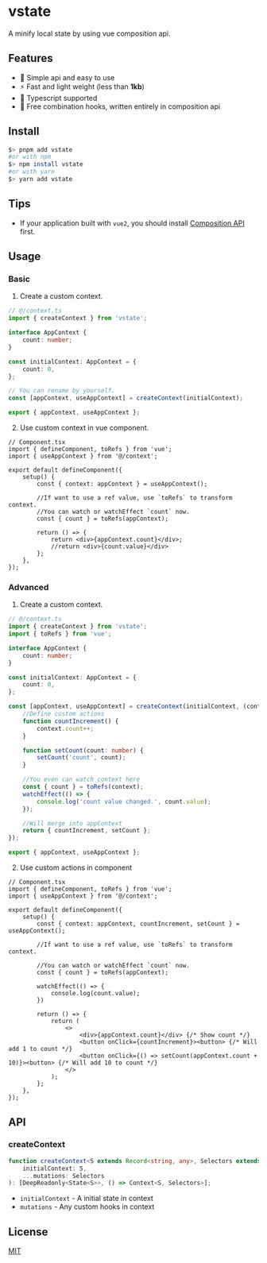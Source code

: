 # vstate

A minify local state by using vue composition api.

## Features

-   🔧 Simple api and easy to use
-   ⚡️ Fast and light weight (less than **1kb**)
-   🔑 Typescript supported
-   💨 Free combination hooks, written entirely in composition api

## Install

```bash
$> pnpm add vstate
#or with npm
$> npm install vstate
#or with yarn
$> yarn add vstate
```

## Tips

-   If your application built with `vue2`, you should install [Composition API](https://www.npmjs.com/package/@vue/composition-api) first.

## Usage

### Basic

1. Create a custom context.

```ts
// @/context.ts
import { createContext } from 'vstate';

interface AppContext {
    count: number;
}

const initialContext: AppContext = {
    count: 0,
};

// You can rename by yourself.
const [appContext, useAppContext] = createContext(initialContext);

export { appContext, useAppContext };
```

2. Use custom context in vue component.

```tsx
// Component.tsx
import { defineComponent, toRefs } from 'vue';
import { useAppContext } from '@/context';

export default defineComponent({
    setup() {
        const { context: appContext } = useAppContext();

        //If want to use a ref value, use `toRefs` to transform context.
        //You can watch or watchEffect `count` now.
        const { count } = toRefs(appContext);

        return () => {
            return <div>{appContext.count}</div>;
            //return <div>{count.value}</div>
        };
    },
});
```

### Advanced

1. Create a custom context.

```ts
// @/context.ts
import { createContext } from 'vstate';
import { toRefs } from 'vue';

interface AppContext {
    count: number;
}

const initialContext: AppContext = {
    count: 0,
};

const [appContext, useAppContext] = createContext(initialContext, (context, setContext) => {
    //Define custom actions
    function countIncrement() {
        context.count++;
    }

    function setCount(count: number) {
        setCount('count', count);
    }

    //You even can watch context here
    const { count } = toRefs(context);
    watchEffect(() => {
        console.log('count value changed.', count.value);
    });

    //Will merge into appContext
    return { countIncrement, setCount };
});

export { appContext, useAppContext };
```

2. Use custom actions in component

```tsx
// Component.tsx
import { defineComponent, toRefs } from 'vue';
import { useAppContext } from '@/context';

export default defineComponent({
    setup() {
        const { context: appContext, countIncrement, setCount } = useAppContext();

        //If want to use a ref value, use `toRefs` to transform context.

        //You can watch or watchEffect `count` now.
        const { count } = toRefs(appContext);

        watchEffect(() => {
            console.log(count.value);
        })

        return () => {
            return (
                <>
                    <div>{appContext.count}</div> {/* Show count */}
                    <button onClick={countIncrement}><button> {/* Will add 1 to count */}
                    <button onClick={() => setCount(appContext.count + 10)}><button> {/* Will add 10 to count */}
                </>
            );
        };
    },
});
```

## API

### createContext

```ts
function createContext<S extends Record<string, any>, Selectors extends MutationInit<S>[] = MutationInit<S>[]>(
    initialContext: S,
    ...mutations: Selectors
): [DeepReadonly<State<S>>, () => Context<S, Selectors>];
```

-   `initialContext` - A initial state in context
-   `mutations` - Any custom hooks in context

## License

[MIT](LICENSE)
